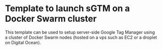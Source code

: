 
# Template to launch sGTM on a Docker Swarm cluster

This template can be used to setup server-side Google Tag Manager using a cluster of Docker Swarm nodes (hosted on a vps such as EC2 or a droplet on Digital Ocean).


